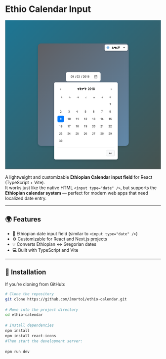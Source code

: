 # Ethio Calendar Input
![Ethio Calendar Demo](./public/preview.png)

A lightweight and customizable **Ethiopian Calendar input field** for React (TypeScript + Vite).  
It works just like the native HTML `<input type="date" />`, but supports the **Ethiopian calendar system** — perfect for modern web apps that need localized date entry.

---

## 🌍 Features

- 📅 Ethiopian date input field (similar to `<input type="date" />`)
- ⚙️ Customizable for React and Next.js projects
- 💡 Converts Ethiopian ↔ Gregorian dates
- 💻 Built with TypeScript and Vite

---

## 🧩 Installation

If you’re cloning from GitHub:

```bash
# Clone the repository
git clone https://github.com/Jmorto1/ethio-calendar.git

# Move into the project directory
cd ethio-calendar

# Install dependencies
npm install
npm install react-icons
#Then start the development server:

npm run dev
